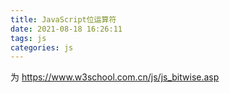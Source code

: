 ```yaml
---
title: JavaScript位运算符
date: 2021-08-18 16:26:11
tags: js
categories: js
---
```




为
https://www.w3school.com.cn/js/js_bitwise.asp